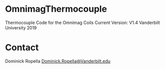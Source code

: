# OmnimagThermocouple
Thermocouple Code for the Omnimag Coils
Current Version: V1.4
Vanderbilt University 2019
# Contact
Dominick Ropella
Dominick.Ropella@Vanderbilt.edu

